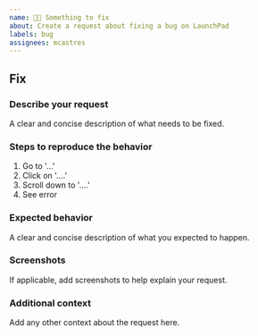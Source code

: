 ```yaml
---
name: 👩‍🔧 Something to fix
about: Create a request about fixing a bug on LaunchPad
labels: bug
assignees: mcastres
---
```


## Fix

### Describe your request

A clear and concise description of what needs to be fixed.

### Steps to reproduce the behavior

1. Go to '...'
2. Click on '....'
3. Scroll down to '....'
4. See error

### Expected behavior

A clear and concise description of what you expected to happen.

### Screenshots

If applicable, add screenshots to help explain your request.

### Additional context

Add any other context about the request here.
